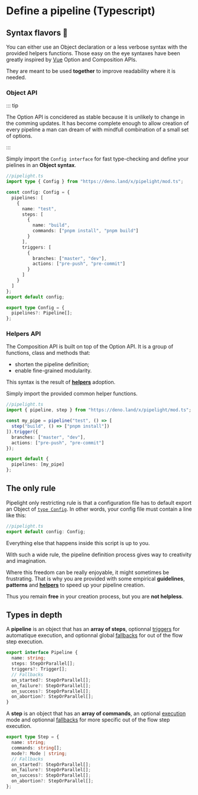<script lang="ts" setup>
import { inject } from "vue";
const Badge = inject("Badge");
</script>

# Define a pipeline (Typescript)

## Syntax flavors 🍦

You can either use an Object declaration or a less verbose syntax with the provided helpers functions.
Those easy on the eye syntaxes have been greatly inspired by [Vue](https://vuejs.org/) Option and Composition APIs.

They are meant to be used **together** to improve readability where it is needed.

### Object API <Badge type="tip" text="stable" />

::: tip

The Option API is concidered as stable because it is unlikely to change in the comming updates.
It has become complete enough to allow creation of every pipeline a man can dream of
with mindfull combination of a small set of options.

:::

Simply import the `Config interface` for fast type-checking and define your pielines in an **Object syntax**.

```ts
//pipelight.ts
import type { Config } from "https://deno.land/x/pipelight/mod.ts";

const config: Config = {
  pipelines: [
    {
      name: "test",
      steps: [
        {
          name: "build",
          commands: ["pnpm install", "pnpm build"]
        }
      ],
      triggers: [
        {
          branches: ["master", "dev"],
          actions: ["pre-push", "pre-commit"]
        }
      ]
    }
  ]
};
export default config;
```

```ts
export type Config = {
  pipelines?: Pipeline[];
};
```

### Helpers API <Badge type="tip" text="stable" />

The Composition API is built on top of the Option API.
It is a group of functions, class and methods that:

- shorten the pipeline definition;
- enable fine-grained modularity.

This syntax is the result of [**helpers**](/helpers/overview) adoption.

Simply import the provided common helper functions.

```ts
//pipelight.ts
import { pipeline, step } from "https://deno.land/x/pipelight/mod.ts";

const my_pipe = pipeline("test", () => [
  step("build", () => ["pnpm install"])
]).trigger({
  branches: ["master", "dev"],
  actions: ["pre-push", "pre-commit"]
});

export default {
  pipelines: [my_pipe]
};
```

## The only rule

Pipelight only restricting rule is that a configuration file has to default export
an Object of [`type Config`](https://deno.land/x/pipelight/mod.ts?s=Config).
In other words, your config file must contain a line like this:

```ts
//pipelight.ts
export default config: Config;
```

Everything else that happens inside this script is up to you.

With such a wide rule, the pipeline definition process gives way to creativity and imagination.

Where this freedom can be really enjoyable, it might sometimes be frustrating.
That is why you are provided with some empirical **guidelines**, **patterns** and [**helpers**](/helpers/overview) to speed up your pipeline creation.

Thus you remain **free** in your creation process, but you are **not helpless**.

## Types in depth

A **pipeline** is an object that has an **array of steps**,
optionnal [triggers](/guide/triggers) for automatique execution,
and optionnal global [fallbacks](/guide/fallbacks)
for out of the flow step execution.

```ts
export interface Pipeline {
  name: string;
  steps: StepOrParallel[];
  triggers?: Trigger[];
  // Fallbacks
  on_started?: StepOrParallel[];
  on_failure?: StepOrParallel[];
  on_success?: StepOrParallel[];
  on_abortion?: StepOrParallel[];
}
```

A **step** is an object that has an **array of commands**,
an optional [execution](/guide/modes) mode
and optionnal [fallbacks](/guide/fallbacks)
for more specific out of the flow step execution.

```ts
export type Step = {
  name: string;
  commands: string[];
  mode?: Mode | string;
  // Fallbacks
  on_started?: StepOrParallel[];
  on_failure?: StepOrParallel[];
  on_success?: StepOrParallel[];
  on_abortion?: StepOrParallel[];
};
```
